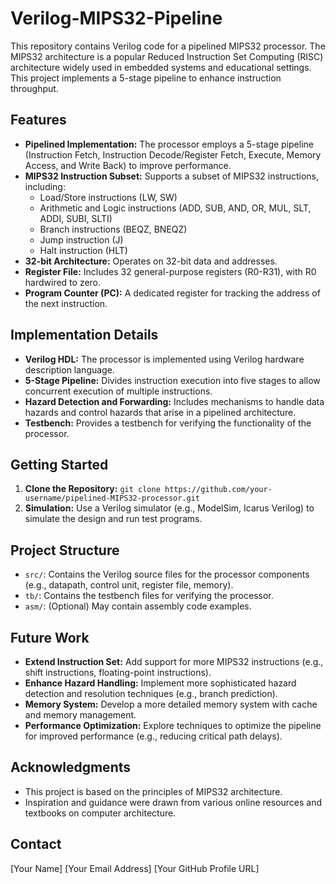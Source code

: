 # Verilog-MIPS32-Pipeline

This repository contains Verilog code for a pipelined MIPS32 processor. The MIPS32 architecture is a popular Reduced Instruction Set Computing (RISC) architecture widely used in embedded systems and educational settings. This project implements a 5-stage pipeline to enhance instruction throughput.

## Features

* **Pipelined Implementation:**  The processor employs a 5-stage pipeline (Instruction Fetch, Instruction Decode/Register Fetch, Execute, Memory Access, and Write Back) to improve performance.
* **MIPS32 Instruction Subset:** Supports a subset of MIPS32 instructions, including:
    * Load/Store instructions (LW, SW)
    * Arithmetic and Logic instructions (ADD, SUB, AND, OR, MUL, SLT, ADDI, SUBI, SLTI)
    * Branch instructions (BEQZ, BNEQZ)
    * Jump instruction (J)
    * Halt instruction (HLT)
* **32-bit Architecture:**  Operates on 32-bit data and addresses.
* **Register File:**  Includes 32 general-purpose registers (R0-R31), with R0 hardwired to zero.
* **Program Counter (PC):**  A dedicated register for tracking the address of the next instruction.

## Implementation Details

* **Verilog HDL:** The processor is implemented using Verilog hardware description language.
* **5-Stage Pipeline:**  Divides instruction execution into five stages to allow concurrent execution of multiple instructions.
* **Hazard Detection and Forwarding:**  Includes mechanisms to handle data hazards and control hazards that arise in a pipelined architecture.
* **Testbench:** Provides a testbench for verifying the functionality of the processor.

## Getting Started

1. **Clone the Repository:** `git clone https://github.com/your-username/pipelined-MIPS32-processor.git`
2. **Simulation:** Use a Verilog simulator (e.g., ModelSim, Icarus Verilog) to simulate the design and run test programs.

## Project Structure

* `src/`: Contains the Verilog source files for the processor components (e.g., datapath, control unit, register file, memory).
* `tb/`: Contains the testbench files for verifying the processor.
* `asm/`:  (Optional) May contain assembly code examples.

## Future Work

* **Extend Instruction Set:**  Add support for more MIPS32 instructions (e.g., shift instructions, floating-point instructions).
* **Enhance Hazard Handling:** Implement more sophisticated hazard detection and resolution techniques (e.g., branch prediction).
* **Memory System:**  Develop a more detailed memory system with cache and memory management.
* **Performance Optimization:**  Explore techniques to optimize the pipeline for improved performance (e.g., reducing critical path delays).

## Acknowledgments

* This project is based on the principles of MIPS32 architecture.
* Inspiration and guidance were drawn from various online resources and textbooks on computer architecture.

## Contact

[Your Name]
[Your Email Address]
[Your GitHub Profile URL] 
